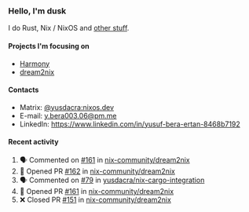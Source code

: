 ### Hello, I'm dusk

I do Rust, Nix / NixOS and [other stuff](https://yusdacra.gitlab.io/about).

#### Projects I'm focusing on

- [Harmony](https://harmonyapp.io)
- [dream2nix](https://github.com/nix-community/dream2nix)

#### Contacts

- Matrix: [@yusdacra:nixos.dev](https://matrix.to/#/@yusdacra:nixos.dev)
- E-mail: y.bera003.06@pm.me
- LinkedIn: https://www.linkedin.com/in/yusuf-bera-ertan-8468b7192

#### Recent activity

<!--START_SECTION:activity-->
1. 🗣 Commented on [#161](https://github.com/nix-community/dream2nix/issues/161) in [nix-community/dream2nix](https://github.com/nix-community/dream2nix)
2. 💪 Opened PR [#162](https://github.com/nix-community/dream2nix/pull/162) in [nix-community/dream2nix](https://github.com/nix-community/dream2nix)
3. 🗣 Commented on [#79](https://github.com/yusdacra/nix-cargo-integration/issues/79) in [yusdacra/nix-cargo-integration](https://github.com/yusdacra/nix-cargo-integration)
4. 💪 Opened PR [#161](https://github.com/nix-community/dream2nix/pull/161) in [nix-community/dream2nix](https://github.com/nix-community/dream2nix)
5. ❌ Closed PR [#151](https://github.com/nix-community/dream2nix/pull/151) in [nix-community/dream2nix](https://github.com/nix-community/dream2nix)
<!--END_SECTION:activity-->
